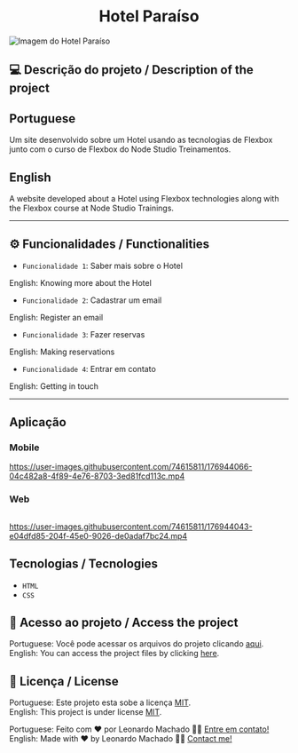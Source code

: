 <h1 align="center">Hotel Paraíso</h1>

<img src="https://user-images.githubusercontent.com/74615811/176942075-e451779f-15ed-4c7c-898c-3084eb609374.png" alt="Imagem do Hotel Paraíso">

## 💻 Descrição do projeto / Description of the project

<h2>Portuguese</h2> Um site desenvolvido sobre um Hotel usando as tecnologias de Flexbox junto com o curso de Flexbox do Node Studio Treinamentos. <br>

<h2>English</h2> A website developed about a Hotel using Flexbox technologies along with the Flexbox course at Node Studio Trainings.

---

## ⚙️ Funcionalidades / Functionalities
- `Funcionalidade 1`: Saber mais sobre o Hotel 
        
English: Knowing more about the Hotel

- `Funcionalidade 2`: Cadastrar um email

English: Register an email

- `Funcionalidade 3`: Fazer reservas

English: Making reservations

- `Funcionalidade 4`: Entrar em contato

English: Getting in touch

---

## Aplicação

### Mobile

<p align="center">

https://user-images.githubusercontent.com/74615811/176944066-04c482a8-4f89-4e76-8703-3ed81fcd113c.mp4

</p>

### Web

<p align="center" style="display: flex; align-items: flex-start; justify-content: center;">

https://user-images.githubusercontent.com/74615811/176944043-e04dfd85-204f-45e0-9026-de0adaf7bc24.mp4

</p>

## Tecnologias / Tecnologies
- ``HTML``
- ``CSS``

## 📁 Acesso ao projeto / Access the project

Portuguese: Você pode acessar os arquivos do projeto clicando [aqui](https://github.com/LeonardoMancilha/Hotel-Paraiso/find/main). <br>
English: You can access the project files by clicking [here](https://github.com/LeonardoMancilha/Hotel-Paraiso/find/main).

## 📝 Licença / License

Portuguese: Este projeto esta sobe a licença [MIT](./LICENSE). <br>
English: This project is under license [MIT](./LICENSE).

Portuguese: Feito com ❤️ por Leonardo Machado 👋🏽 [Entre em contato!](https://www.linkedin.com/in/leonardomancilha/) <br>
English: Made with ❤️ by Leonardo Machado 👋🏽 [Contact me!](https://www.linkedin.com/in/leonardomancilha/)
